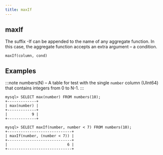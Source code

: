 ```yaml
---
title: maxIf
---
```



## maxIf 

The suffix -If can be appended to the name of any aggregate function. In this case, the aggregate function accepts an extra argument – a condition.

```
maxIf(column, cond)
```

## Examples

:::note
numbers(N) – A table for test with the single `number` column (UInt64) that contains integers from 0 to N-1.
:::

```
mysql> SELECT max(number) FROM numbers(10);
+-------------+
| max(number) |
+-------------+
|           9 |
+-------------+

mysql> SELECT maxIf(number, number < 7) FROM numbers(10);
+-----------------------------+
| maxIf(number, (number < 7)) |
+-----------------------------+
|                           6 |
+-----------------------------+
```
